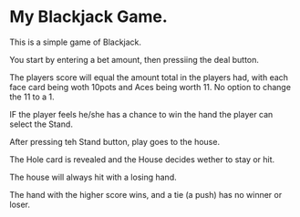# My Blackjack Game.


This is a simple game of Blackjack.

You start by entering a bet amount, then pressiing the deal button.

The players score will equal the amount total in the players had, with each face card being woth 10pots and Aces being worth  11. No option to change the 11 to a 1.

IF the player feels he/she has a chance to win the hand the player can select the Stand.

After pressing teh Stand button, play goes to the house.

The Hole card is revealed and the House decides wether to stay or hit. 

The house will always hit with a losing hand.

The hand with the higher score wins, and a tie (a push) has no winner or loser.


